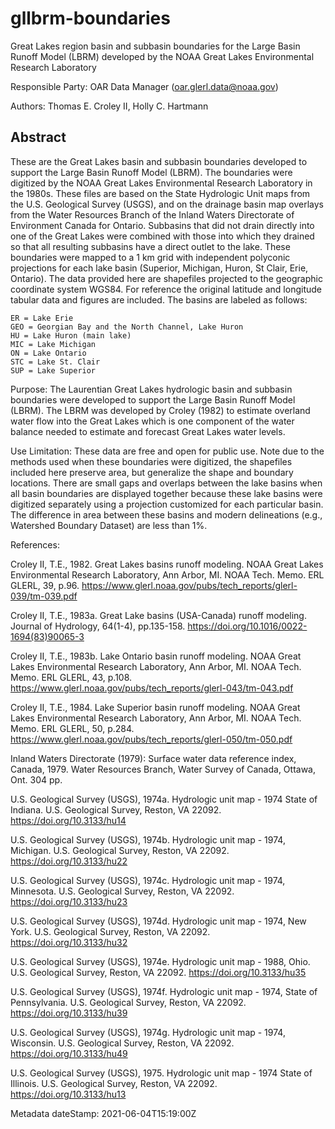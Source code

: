 # gllbrm-boundaries
Great Lakes region basin and subbasin boundaries for the Large Basin Runoff Model (LBRM) developed by the NOAA Great Lakes Environmental Research Laboratory

Responsible Party: OAR Data Manager (oar.glerl.data@noaa.gov)

Authors: Thomas E. Croley II, Holly C. Hartmann

## Abstract
These are the Great Lakes basin and subbasin boundaries developed to support the Large Basin Runoff Model (LBRM).  The boundaries were digitized by the NOAA Great Lakes Environmental Research Laboratory in the 1980s.  These files are based on the State Hydrologic Unit maps from the U.S. Geological Survey (USGS), and on the drainage basin map overlays from the Water Resources Branch of the Inland Waters Directorate of Environment Canada for Ontario. Subbasins that did not drain directly into one of the Great Lakes were combined with those into which they drained so that all resulting subbasins have a direct outlet to the lake. These boundaries were mapped to a 1 km grid with independent polyconic projections for each lake basin (Superior, Michigan, Huron, St Clair, Erie, Ontario).  The data provided here are shapefiles projected to the geographic coordinate system WGS84.  For reference the original latitude and longitude tabular data and figures are included.  The basins are labeled as follows:

	ER = Lake Erie
	GEO = Georgian Bay and the North Channel, Lake Huron
	HU = Lake Huron (main lake)
	MIC = Lake Michigan
	ON = Lake Ontario
	STC = Lake St. Clair
	SUP = Lake Superior


Purpose:
The Laurentian Great Lakes hydrologic basin and subbasin boundaries were developed to support the Large Basin Runoff Model (LBRM).  The LBRM was developed by Croley (1982) to estimate overland water flow into the Great Lakes which is one component of the water balance needed to estimate and forecast Great Lakes water levels.


Use Limitation:
These data are free and open for public use.  Note due to the methods used when these boundaries were digitized, the shapefiles included here preserve area, but generalize the shape and boundary locations.  There are small gaps and overlaps between the lake basins when all basin boundaries are displayed together because these lake basins were digitized separately using a projection customized for each particular basin.  The difference in area between these basins and modern delineations (e.g., Watershed Boundary Dataset) are less than 1%.


References:

Croley II, T.E., 1982. Great Lakes basins runoff modeling. NOAA Great Lakes Environmental Research Laboratory, Ann Arbor, MI. NOAA Tech. Memo. ERL GLERL, 39, p.96. https://www.glerl.noaa.gov/pubs/tech_reports/glerl-039/tm-039.pdf

Croley II, T.E., 1983a. Great Lake basins (USA-Canada) runoff modeling. Journal of Hydrology, 64(1-4), pp.135-158. https://doi.org/10.1016/0022-1694(83)90065-3

Croley II, T.E., 1983b. Lake Ontario basin runoff modeling. NOAA Great Lakes Environmental Research Laboratory, Ann Arbor, MI. NOAA Tech. Memo. ERL GLERL, 43, p.108. 
https://www.glerl.noaa.gov/pubs/tech_reports/glerl-043/tm-043.pdf

Croley II, T.E., 1984. Lake Superior basin runoff modeling. NOAA Great Lakes Environmental Research Laboratory, Ann Arbor, MI. NOAA Tech. Memo. ERL GLERL, 50, p.284.  https://www.glerl.noaa.gov/pubs/tech_reports/glerl-050/tm-050.pdf

Inland Waters Directorate (1979): Surface water data reference index, Canada, 1979. Water Resources Branch, Water Survey of Canada, Ottawa, Ont. 304 pp.

U.S. Geological Survey (USGS), 1974a. Hydrologic unit map - 1974 State of Indiana. U.S. Geological Survey, Reston, VA 22092. https://doi.org/10.3133/hu14 

U.S. Geological Survey (USGS), 1974b. Hydrologic unit map - 1974, Michigan. U.S. Geological Survey, Reston, VA 22092. https://doi.org/10.3133/hu22 

U.S. Geological Survey (USGS), 1974c. Hydrologic unit map - 1974, Minnesota. U.S. Geological Survey, Reston, VA 22092. https://doi.org/10.3133/hu23 

U.S. Geological Survey (USGS), 1974d. Hydrologic unit map - 1974, New York. U.S. Geological Survey, Reston, VA 22092. https://doi.org/10.3133/hu32 

U.S. Geological Survey (USGS), 1974e. Hydrologic unit map - 1988, Ohio. U.S. Geological Survey, Reston, VA 22092. https://doi.org/10.3133/hu35 

U.S. Geological Survey (USGS), 1974f. Hydrologic unit map - 1974, State of Pennsylvania. U.S. Geological Survey, Reston, VA 22092. https://doi.org/10.3133/hu39 

U.S. Geological Survey (USGS), 1974g. Hydrologic unit map - 1974, Wisconsin. U.S. Geological Survey, Reston, VA 22092. https://doi.org/10.3133/hu49 

U.S. Geological Survey (USGS), 1975. Hydrologic unit map - 1974 State of Illinois. U.S. Geological Survey, Reston, VA 22092. https://doi.org/10.3133/hu13


Metadata dateStamp: 2021-06-04T15:19:00Z
